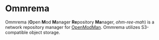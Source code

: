# Ommrema

Ommrema (**O**pen **M**od **M**anager **Re**pository **Ma**nager, _ohm-ree-mah_) is a network repository manager for [OpenModMan](https://github.com/iquercorb/OpenModMan).
Ommrema utilizes S3-compatible object storage.
